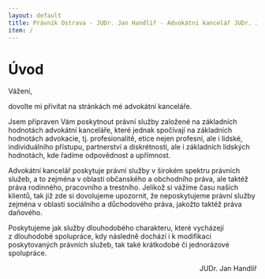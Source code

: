 ```yaml
---
layout: default
title: Právník Ostrava - JUDr. Jan Handlíř - Advokátní kancelář JUDr. Jan Handlíř
item: /
---
```

<h1>Úvod</h1>
<p>Vážení,</p>
<p>dovolte mi přivítat na stránkách mé advokátní kanceláře.</p>
<p>Jsem připraven Vám poskytnout právní služby založené na základních hodnotách advokátní kanceláře, které jednak spočívají na základních hodnotách advokacie, tj. profesionalitě, etice nejen profesní, ale i lidské, individuálního přístupu, partnerství a diskrétnosti, ale i základních lidských hodnotách, kde řadíme odpovědnost a upřímnost.</p>
<p>Advokátní kancelář poskytuje právní služby v širokém spektru právních služeb, a to zejména v oblasti občanského a obchodního práva, ale taktéž práva rodinného, pracovního a trestního. Jelikož si vážíme času našich klientů, tak již zde si dovolujeme upozornit, že neposkytujeme právní služby zejména v oblasti sociálního a důchodového práva, jakožto taktéž práva daňového.</p>
<p>Poskytujeme jak služby dlouhodobého charakteru, které vycházejí z dlouhodobé spolupráce, kdy následně dochází i k modifikaci poskytovaných právních služeb, tak také krátkodobé či jednorázové spolupráce.</p>
<p></p>
<p style="text-align: right">JUDr. Jan Handlíř</p>
